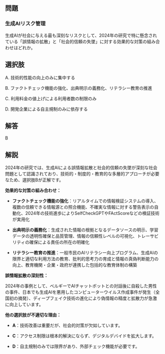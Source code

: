 ## 問題
### 生成AIリスク管理
生成AIが社会に与える最も深刻なリスクとして、2024年の研究で特に懸念されている「誤情報の拡散」と「社会的信頼の失墜」に対する効果的な対策の組み合わせはどれか。

## 選択肢
A. 技術的性能の向上のみに集中する

B. ファクトチェック機能の強化、出典明示の義務化、リテラシー教育の推進

C. 利用料金の値上げによる利用者数の制限のみ

D. 開発企業による自主規制のみに依存する

## 解答
B

## 解説
2024年の研究では、生成AIによる誤情報拡散と社会的信頼の失墜が深刻な社会問題として認識されており、技術的・制度的・教育的な多層的アプローチが必要なため、選択肢Bが正解です。

**効果的な対策の組み合わせ：**

- **ファクトチェック機能の強化**：リアルタイムでの情報検証システムの導入、複数の信頼できる情報源との照合機能、不確実な情報に対する警告表示の自動化、2024年の技術進歩によりSelfCheckGPTやFActScoreなどの検証技術が実用化

- **出典明示の義務化**：生成された情報の根拠となるデータソースの明示、学習データの透明性確保と品質管理、情報の信頼性レベルの可視化、トレーサビリティの確保による責任の所在の明確化

- **リテラシー教育の推進**：一般市民のAIリテラシー向上プログラム、生成AIの限界と適切な利用方法の教育、批判的思考力の育成と情報の真偽判断能力の向上、教育機関・企業・政府が連携した包括的な教育体制の構築

**誤情報拡散の深刻性：**

2024年の事例として、ベルギーでAIチャットボットとの対話後に自殺した男性の事件、日本でも生成AIを悪用したコンピューターウイルス作成事件が発生（全国初の摘発）、ディープフェイク技術の進化により偽情報の精度と拡散力が急激に向上しています。

**他の選択肢が不適切な理由：**

- **A**：技術改善は重要だが、社会的対策が欠如しています。

- **C**：アクセス制限は根本的解決にならず、デジタルデバイドを拡大します。

- **D**：自主規制のみでは限界があり、外部チェック機能が必要です。 